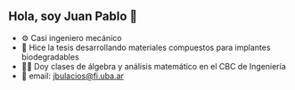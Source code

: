 ## Hola, soy Juan Pablo 👋

- ⚙️ Casi ingeniero mecánico 
- 🦴 Hice la tesis desarrollando materiales compuestos para implantes biodegradables
- 👨‍🏫 Doy clases de álgebra y análisis matemático en el CBC de Ingeniería
- 📧 email: jbulacios@fi.uba.ar
<!--
**jotabulacios/jotabulacios** is a ✨ _special_ ✨ repository because its `README.md` (this file) appears on your GitHub profile.

Here are some ideas to get you started:
- ⚙️ Casi ingeniero mecánico 
- 🦴 Hice la tesis desarrollando materiales compuestos para implantes biodegradables
- 🔭 I’m currently working on ...
- 🌱 I’m currently learning ...
- 👯 I’m looking to collaborate on ...
- 🤔 I’m looking for help with ...
- 💬 Ask me about ...
- 📫 How to reach me: ...
- 😄 Pronouns: ...
- ⚡ Fun fact: ...
-->
